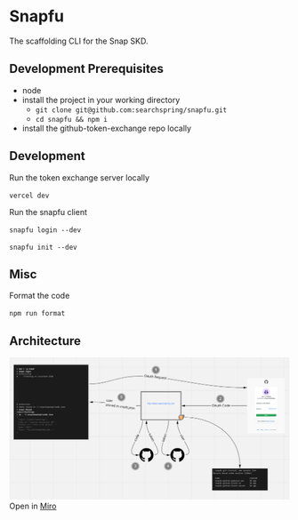 # Snapfu

The scaffolding CLI for the Snap SKD.

## Development Prerequisites

- node
- install the project in your working directory
    - `git clone git@github.com:searchspring/snapfu.git`
    - `cd snapfu && npm i`
- install the github-token-exchange repo locally

## Development

Run the token exchange server locally

`vercel dev`

Run the snapfu client

`snapfu login --dev`

`snapfu init --dev`

## Misc
 
Format the code

`npm run format`

## Architecture

<img src="architecture.png">
Open in <a href="https://miro.com/app/board/o9J_km-MoYk=/?moveToWidget=3074457349590531586&cot=12">Miro</a>
